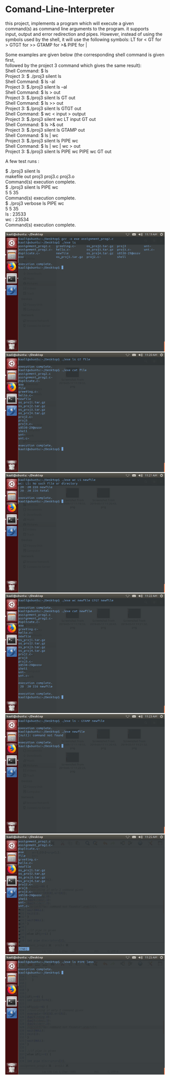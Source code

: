 # Comand-Line-Interpreter

this project,		implements	a	program	which	will	execute	a	given	
command(s)	as	command	line	arguments	to	the	program.	it	supports	
input,	output	and	error	redirection	and	pipes.	However,	instead	of	using	the	
symbols	used	by	the	shell,	it	will	use	the	following	symbols:
LT for <
GT for >
GTGT for >>
GTAMP for >&
PIPE for |

Some	examples	are	given	below (the	corresponding	shell	command	is	given	first,	
followed	by	the	project	3	command	which	gives the	same	result):<br />
Shell	Command:	 $	ls <br />
Project	3: $	./proj3	silent	ls<br />
Shell	Command: $	ls	-al<br />
Project	3: $./proj3	silent	ls	–al<br />
Shell	Command: $	ls	>	out<br />
Project	3: $./proj3	silent	ls	GT	out<br />
Shell	Command: $	ls	>>	out<br />
Project	3: $./proj3	silent	ls	GTGT	out<br />
Shell	Command: $	wc	<	input	>	output<br />
Project	3: $./proj3	silent	wc	LT	input	GT	out<br />
Shell Command: $	ls	>&	out<br />
Project	3: $./proj3	silent	ls	GTAMP	out<br />
Shell	Command: $	ls	|	wc<br />
Project	3: $./proj3	silent	ls	PIPE	wc<br />
Shell	Command: $	ls	|	wc	|	wc	>	out<br />
Project	3: $./proj3	silent	ls	PIPE	wc	PIPE	wc	GT	out	<br />

A	few	test	runs :

$		./proj3	silent	ls<br />
makefile		out		proj3		proj3.c		proj3.o<br />
Command(s)	execution	complete.<br />
$	./proj3	silent	ls	PIPE	wc<br />
					5							5						35<br />
Command(s)	execution	complete.<br />
$	./proj3	verbose	ls	PIPE	wc<br />
					5							5						35<br />
ls								:	23533<br />
wc								:	23534<br />
Command(s)	execution	complete.

![](screenshots/1.png)
![](screenshots/2.png)
![](screenshots/3.png)
![](screenshots/4.png)
![](screenshots/5.png)
![](screenshots/6.png)
![](screenshots/7.png)

